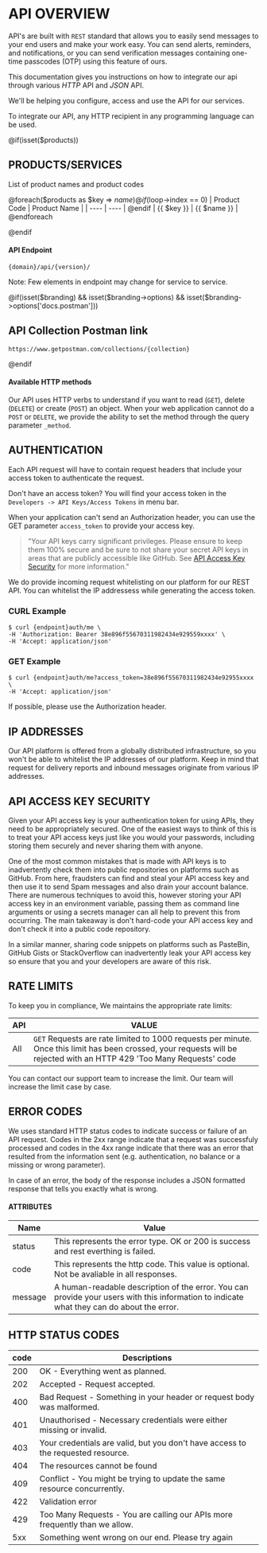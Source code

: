 # API OVERVIEW

API's are built with `REST` standard that allows you to easily send messages to your end users and make your work easy. You can send alerts, reminders, and notifications, or you can send verification messages containing one-time passcodes (OTP) using this feature of ours.

This documentation gives you instructions on how to integrate our api through various _*HTTP*_ API and _*JSON*_ API.

We'll be helping you configure, access and use the API for our services.

To integrate our API, any HTTP recipient in any programming language can be used.

@if(isset($products))

## PRODUCTS/SERVICES

List of product names and product codes

@foreach($products as $key => $name)
@if ($loop->index == 0)
| Product Code | Product Name |
| ---- | ---- |
@endif
| {{ $key }} | {{ $name }} |
@endforeach

@endif

#### API Endpoint

```
{domain}/api/{version}/
```

Note: Few elements in endpoint may change for service to service.

@if(isset($branding) && isset($branding->options) && isset($branding->options['docs.postman']))

## API Collection Postman link

```
https://www.getpostman.com/collections/{collection}
```

@endif

#### Available HTTP methods

Our API uses HTTP verbs to understand if you want to read (`GET`), delete (`DELETE`) or create (`POST`) an object. When your web application cannot do a `POST` or `DELETE`, we provide the ability to set the method through the query parameter `_method`.

## AUTHENTICATION

Each API request will have to contain request headers that include your access token to authenticate the request.

Don't have an access token? You will find your access token in the `Developers -> API Keys/Access Tokens` in menu bar.

When your application can't send an Authorization header, you can use the GET parameter `access_token` to provide your access key.

> "Your API keys carry significant privileges. Please ensure to keep them 100% secure and be sure to not share your secret API keys in areas that are publicly accessible like GitHub. See [API Access Key Security](#content-api-access-key-security) for more information."

We do provide incoming request whitelisting on our platform for our REST API. You can whitelist the IP addressess while generating the access token.

### CURL Example

```shell
$ curl {endpoint}auth/me \
-H 'Authorization: Bearer 38e896f55670311982434e929559xxxx' \
-H 'Accept: application/json'
```

### GET Example

```shell
$ curl {endpoint}auth/me?access_token=38e896f55670311982434e92955xxxx \
-H 'Accept: application/json'
```

If possible, please use the Authorization header.

## IP ADDRESSES

Our API platform is offered from a globally distributed infrastructure, so you won't be able to whitelist the IP addresses of our platform. Keep in mind that request for delivery reports and inbound messages originate from various IP addresses.

## API ACCESS KEY SECURITY

Given your API access key is your authentication token for using APIs, they need to be appropriately secured. One of the easiest ways to think of this is to treat your API access keys just like you would your passwords, including storing them securely and never sharing them with anyone.

One of the most common mistakes that is made with API keys is to inadvertently check them into public repositories on platforms such as GitHub. From here, fraudsters can find and steal your API access key and then use it to send Spam messages and also drain your account balance. There are numerous techniques to avoid this, however storing your API access key in an environment variable, passing them as command line arguments or using a secrets manager can all help to prevent this from occurring. The main takeaway is don't hard-code your API access key and don't check it into a public code repository.

In a similar manner, sharing code snippets on platforms such as PasteBin, GitHub Gists or StackOverflow can inadvertently leak your API access key so ensure that you and your developers are aware of this risk.

## RATE LIMITS

To keep you in compliance, We maintains the appropriate rate limits:

| API | VALUE                                                                                                                                                                   |
| --- | ----------------------------------------------------------------------------------------------------------------------------------------------------------------------- |
| All | `GET` Requests are rate limited to 1000 requests per minute. Once this limit has been crossed, your requests will be rejected with an HTTP 429 'Too Many Requests' code |

You can contact our support team to increase the limit. Our team will increase the limit case by case.

## ERROR CODES

We uses standard HTTP status codes to indicate success or failure of an API request. Codes in the 2xx range indicate that a request was successfuly processed and codes in the 4xx range indicate that there was an error that resulted from the information sent (e.g. authentication, no balance or a missing or wrong parameter).

In case of an error, the body of the response includes a JSON formatted response that tells you exactly what is wrong.

#### ATTRIBUTES

| Name    | Value                                                                                                                                     |
| ------- | ----------------------------------------------------------------------------------------------------------------------------------------- |
| status  | This represents the error type. OK or 200 is success and rest everthing is failed.                                                        |
| code    | This represents the http code. This value is optional. Not be avaliable in all responses.                                                 |
| message | A human-readable description of the error. You can provide your users with this information to indicate what they can do about the error. |

## HTTP STATUS CODES

| code | Descriptions                                                                     |
| ---- | -------------------------------------------------------------------------------- |
| 200  | OK - Everything went as planned.                                                 |
| 202  | Accepted - Request accepted.                                                     |
| 400  | Bad Request - Something in your header or request body was malformed.            |
| 401  | Unauthorised - Necessary credentials were either missing or invalid.             |
| 403  | Your credentials are valid, but you don't have access to the requested resource. |
| 404  | The resources cannot be found                                                    |
| 409  | Conflict - You might be trying to update the same resource concurrently.         |
| 422  | Validation error                                                                 |
| 429  | Too Many Requests - You are calling our APIs more frequently than we allow.      |
| 5xx  | Something went wrong on our end. Please try again                                |
